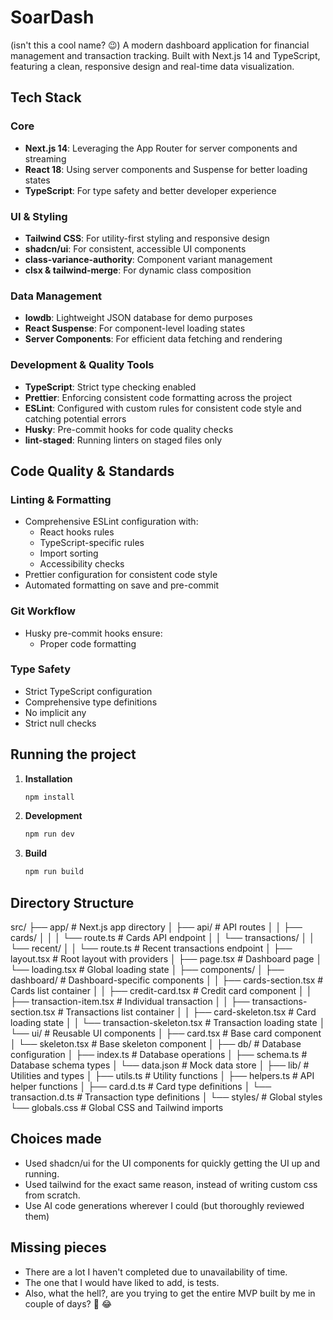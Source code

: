 # SoarDash

(isn't this a cool name? 😉)
A modern dashboard application for financial management and transaction tracking. Built with Next.js 14 and TypeScript, featuring a clean, responsive design and real-time data visualization.

## Tech Stack

### Core

- **Next.js 14**: Leveraging the App Router for server components and streaming
- **React 18**: Using server components and Suspense for better loading states
- **TypeScript**: For type safety and better developer experience

### UI & Styling

- **Tailwind CSS**: For utility-first styling and responsive design
- **shadcn/ui**: For consistent, accessible UI components
- **class-variance-authority**: Component variant management
- **clsx & tailwind-merge**: For dynamic class composition

### Data Management

- **lowdb**: Lightweight JSON database for demo purposes
- **React Suspense**: For component-level loading states
- **Server Components**: For efficient data fetching and rendering

### Development & Quality Tools

- **TypeScript**: Strict type checking enabled
- **Prettier**: Enforcing consistent code formatting across the project
- **ESLint**: Configured with custom rules for consistent code style and catching potential errors
- **Husky**: Pre-commit hooks for code quality checks
- **lint-staged**: Running linters on staged files only

## Code Quality & Standards

### Linting & Formatting

- Comprehensive ESLint configuration with:
  - React hooks rules
  - TypeScript-specific rules
  - Import sorting
  - Accessibility checks
- Prettier configuration for consistent code style
- Automated formatting on save and pre-commit

### Git Workflow

- Husky pre-commit hooks ensure:
  - Proper code formatting

### Type Safety

- Strict TypeScript configuration
- Comprehensive type definitions
- No implicit any
- Strict null checks

## Running the project

1. **Installation**

   ```bash
   npm install
   ```

2. **Development**

   ```bash
   npm run dev
   ```

3. **Build**
   ```bash
   npm run build
   ```

## Directory Structure

src/
├── app/ # Next.js app directory
│ ├── api/ # API routes
│ │ ├── cards/
│ │ │ └── route.ts # Cards API endpoint
│ │ └── transactions/
│ │ └── recent/
│ │ └── route.ts # Recent transactions endpoint
│ ├── layout.tsx # Root layout with providers
│ ├── page.tsx # Dashboard page
│ └── loading.tsx # Global loading state
│
├── components/
│ ├── dashboard/ # Dashboard-specific components
│ │ ├── cards-section.tsx # Cards list container
│ │ ├── credit-card.tsx # Credit card component
│ │ ├── transaction-item.tsx # Individual transaction
│ │ ├── transactions-section.tsx # Transactions list container
│ │ ├── card-skeleton.tsx # Card loading state
│ │ └── transaction-skeleton.tsx # Transaction loading state
│ └── ui/ # Reusable UI components
│ ├── card.tsx # Base card component
│ └── skeleton.tsx # Base skeleton component
│
├── db/ # Database configuration
│ ├── index.ts # Database operations
│ ├── schema.ts # Database schema types
│ └── data.json # Mock data store
│
├── lib/ # Utilities and types
│ ├── utils.ts # Utility functions
│ ├── helpers.ts # API helper functions
│ ├── card.d.ts # Card type definitions
│ └── transaction.d.ts # Transaction type definitions
│
└── styles/ # Global styles
└── globals.css # Global CSS and Tailwind imports

## Choices made

- Used shadcn/ui for the UI components for quickly getting the UI up and running.
- Used tailwind for the exact same reason, instead of writing custom css from scratch.
- Use AI code generations wherever I could (but thoroughly reviewed them)

## Missing pieces

- There are a lot I haven't completed due to unavailability of time.
- The one that I would have liked to add, is tests.
- Also, what the hell?, are you trying to get the entire MVP built by me in couple of days? 👀 😂

